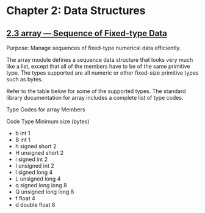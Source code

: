 # Chapter 2: Data Structures

## [2.3 array — Sequence of Fixed-type Data](https://pymotw.com/3/array/index.html)

Purpose:	Manage sequences of fixed-type numerical data efficiently.

The array module defines a sequence data structure that looks very much like a list, except that all of the members have to be of the same primitive type. The types supported are all numeric or other fixed-size primitive types such as bytes.

Refer to the table below for some of the supported types. The standard library documentation for array includes a complete list of type codes.

Type Codes for array Members

Code	Type	Minimum size (bytes)

* b	int	1
* B	int	1
* h	signed short	2
* H	unsigned short	2
* i	signed int	2
* I	unsigned int	2
* l	signed long	4
* L	unsigned long	4
* q	signed long long	8
* Q	unsigned long long	8
* f	float	4
* d	double float	8